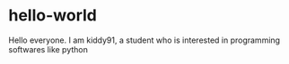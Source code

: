 # hello-world

Hello everyone. I am kiddy91, a student who is interested in programming softwares like python
